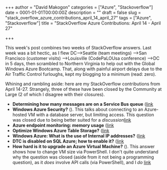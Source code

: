 +++
author = "David Makogon"
categories = ["Azure", "Stackoverflow"]
date = 0001-01-01T00:00:00Z
description = ""
draft = false
slug = "stack_overflow_azure_contributions_april_14_april_27"
tags = ["Azure", "Stackoverflow"]
title = "StackOverflow Azure Contributions: April 14 - April 27"

+++


This week's post combines two weeks of StackOverflow answers. Last week was a bit hectic, as I flew DC-->Seattle (team meetings) -->San Francisco (customer visits) -->Louisville (CodePaLOUsa conference) -->DC in 5 days, then scrambled to Northern Virginia to help out with the Global Windows Azure Bootcamp. That, along with painful airport delays due to the Air Traffic Control furloughs, kept my blogging to a minimum (read: zero). 

Whining and rambling aside: here are my StackOverflow contributions from April 14-27\. Strangely, three of these have been closed by the Community at Large (2 of which I disagree with their closures). 

* **Determining how many messages are on a Service Bus queue** ([link](http://stackoverflow.com/a/16255431/272109)
* **Windows Azure Security?** (). This talks about connecting to an Azure-hosted VM with a database server, but limiting access. This question was closed due to being better suited for a _discussion_[link](http://stackoverflow.com/a/16242939/272109)
* **Azure endpoint monitoring: memory usage** ([link](http://stackoverflow.com/a/16234559/272109)
* **Optimize Windows Azure Table Storage?** ([link](http://stackoverflow.com/a/16206094/272109)
* **Windows Azure: What is the use of Internal IP addresses?** ([link](http://stackoverflow.com/a/16121128/272109)
* **DTC is disabled on SQL Azure; how to enable it?** ([link](http://stackoverflow.com/a/16106794/272109)
* **How hard is it to upgrade an Azure Virtual Machine?** (). This answer shows how to change VM size via PowerShell. I don't quite understand why the question was closed (aside from it not being a programming question), as it _does_ involve API calls (via PowerShell), and I _do_ [link](http://stackoverflow.com/a/16059998/272109)

